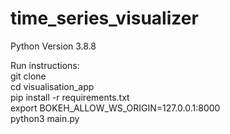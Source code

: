 # time_series_visualizer
Python Version 3.8.8 <br />

Run instructions:<br />
git clone <repository name> <br>
cd visualisation_app <br>
pip install -r requirements.txt <br>
export BOKEH_ALLOW_WS_ORIGIN=127.0.0.1:8000<br>
python3 main.py <br>

